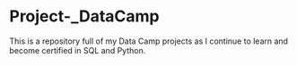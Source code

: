 # Project-_DataCamp

This is a repository full of my Data Camp projects as I continue to learn and become certified in SQL and Python. 
